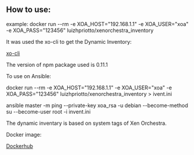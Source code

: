 ## How to use:

example: docker run --rm -e XOA_HOST="192.168.1.1" -e XOA_USER="xoa" -e XOA_PASS="123456" luizhpriotto/xenorchestra_inventory

It was used the xo-cli to get the Dynamic Inventory:

[xo-cli](https://github.com/vatesfr/xen-orchestra/tree/master/packages/xo-cli)

The version of npm package used is 0.11.1

To use on Ansible:

docker run --rm -e XOA_HOST="192.168.1.1" -e XOA_USER="xoa" -e XOA_PASS="123456" luizhpriotto/xenorchestra_inventory > ivent.ini

ansible master -m ping --private-key xoa_rsa -u debian --become-method su --become-user root -i invent.ini

The dynamic inventary is based on system tags of Xen Orchestra.

Docker image:

[Dockerhub](https://hub.docker.com/r/luizhpriotto/xenorchestra_inventory)






